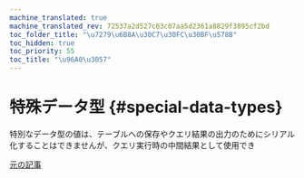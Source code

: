 ```yaml
---
machine_translated: true
machine_translated_rev: 72537a2d527c63c07aa5d2361a8829f3895cf2bd
toc_folder_title: "\u7279\u6B8A\u30C7\u30FC\u30BF\u578B"
toc_hidden: true
toc_priority: 55
toc_title: "\u96A0\u3057"
---
```


# 特殊データ型 {#special-data-types}

特別なデータ型の値は、テーブルへの保存やクエリ結果の出力のためにシリアル化することはできませんが、クエリ実行時の中間結果として使用でき

[元の記事](https://clickhouse.tech/docs/en/data_types/special_data_types/) <!--hide-->
